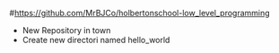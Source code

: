 #https://github.com/MrBJCo/holbertonschool-low_level_programming
 - New Repository in town
 - Create new directori named hello_world
